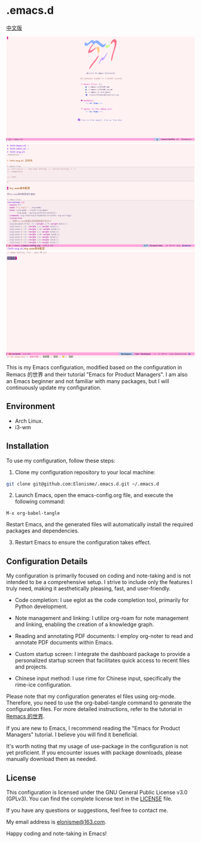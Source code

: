 # .emacs.d
[中文版](README.md)

![dashband](imgs/dashband.png)
![org mode](imgs/org.png)
![rime-ice](imgs/rime.png)

This is my Emacs configuration, modified based on the configuration in Remacs 的世界 and their tutorial "Emacs for Product Managers". I am also an Emacs beginner and not familiar with many packages, but I will continuously update my configuration.

## Environment
- Arch Linux.
- i3-wm

## Installation
To use my configuration, follow these steps:

1. Clone my configuration repository to your local machine:
``` bash
git clone git@github.com:Elonisme/.emacs.d.git ~/.emacs.d
```

2. Launch Emacs, open the emacs-config.org file, and execute the following command:
```
M-x org-babel-tangle
```
Restart Emacs, and the generated files will automatically install the required packages and dependencies.

3. Restart Emacs to ensure the configuration takes effect.

## Configuration Details
My configuration is primarily focused on coding and note-taking and is not intended to be a comprehensive setup. I strive to include only the features I truly need, making it aesthetically pleasing, fast, and user-friendly.

- Code completion: I use eglot as the code completion tool, primarily for Python development.

- Note management and linking: I utilize org-roam for note management and linking, enabling the creation of a knowledge graph.

- Reading and annotating PDF documents: I employ org-noter to read and annotate PDF documents within Emacs.

- Custom startup screen: I integrate the dashboard package to provide a personalized startup screen that facilitates quick access to recent files and projects.

- Chinese input method: I use rime for Chinese input, specifically the rime-ice configuration.

Please note that my configuration generates el files using org-mode. Therefore, you need to use the org-babel-tangle command to generate the configuration files. For more detailed instructions, refer to the tutorial in [Remacs 的世界](https://remacs.cc/).

If you are new to Emacs, I recommend reading the "Emacs for Product Managers" tutorial. I believe you will find it beneficial.

It's worth noting that my usage of use-package in the configuration is not yet proficient. If you encounter issues with package downloads, please manually download them as needed.

## License
This configuration is licensed under the GNU General Public License v3.0 (GPLv3). You can find the complete license text in the [LICENSE](LICENSE) file.

If you have any questions or suggestions, feel free to contact me.

My email address is elonisme@163.com.

Happy coding and note-taking in Emacs!
